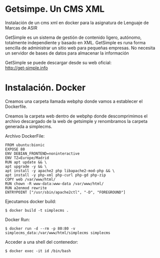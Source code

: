 # Getsimpe. Un CMS XML
Instalación de un cms xml en docker para la asignatura de Lenguaje de Marcas de ASIR


GetSimple es un sistema de gestión de contenido ligero, autónomo, totalmente independiente y basado en XML. GetSimple es runa forma sencilla de administrar un sitio web para pequeñas empresas. No necesita un servidor de bases de datos para almacenar la información

GetSimple se puede descargar desde su web oficial:  
<http://get-simple.info>

# Instalación. Docker

Creamos una carpeta llamada webphp donde vamos a establecer el Dockerfile.

Creamos la carpeta web dentro de webphp donde descomprimimos el archivo descargado de la web de getsimple y renombramos la carpeta generada a simplecms.


Archivo DockerFile:


    FROM ubuntu:bionic  
    EXPOSE 80  
    ENV DEBIAN_FRONTEND=noninteractive  
    ENV TZ=Europe/Madrid  
    RUN apt update && \  
    apt upgrade -y && \  
    apt install -y apache2 php libapache2-mod-php && \  
    apt install -y php-xml php-curl php-gd php-zip  
    COPY web /var/www/html/  
    RUN chown -R www-data:www-data /var/www/html/  
    RUN a2enmod rewrite  
    ENTRYPOINT ["/usr/sbin/apache2ctl", "-D", "FOREGROUND"]  

Ejecutamos docker build:  

    $ docker build -t simplecms .  

Docker Run:  

    $ docker run -d --rm -p 80:80 -v simplecms_data:/var/www/html/simplecms simplecms  

Acceder a una shell del contenedor:  

    $ docker exec -it id /bin/bash  
